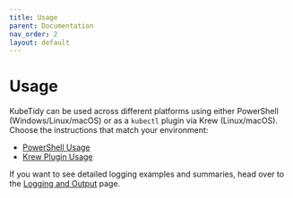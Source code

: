 ```yaml
---
title: Usage
parent: Documentation
nav_order: 2
layout: default
---
```


# Usage

KubeTidy can be used across different platforms using either PowerShell (Windows/Linux/macOS) or as a `kubectl` plugin via Krew (Linux/macOS). Choose the instructions that match your environment:

- [PowerShell Usage](powershell-usage)
- [Krew Plugin Usage](krew-usage)

If you want to see detailed logging examples and summaries, head over to the [Logging and Output](logging-output) page.